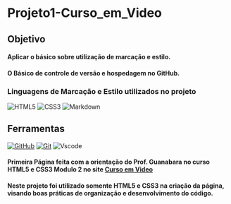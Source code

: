 # Projeto1-Curso_em_Video

## Objetivo
#### Aplicar o básico sobre utilização de marcação e estilo.
#### O Básico de controle de versão e hospedagem no GitHub.

### Linguagens de Marcação e Estilo utilizados no projeto

![HTML5](https://img.shields.io/badge/HTML5-E34F26?style=for-the-badge&logo=html5&logoColor=white)
![CSS3](https://img.shields.io/badge/CSS3-1572B6?style=for-the-badge&logo=css3&logoColor=white)
![Markdown](https://img.shields.io/badge/Markdown-000?style=for-the-badge&logo=markdown)


## Ferramentas
[![GitHub](https://img.shields.io/badge/GitHub-000?style=for-the-badge&logo=github&logoColor=30A3DC)](https://docs.github.com/)
[![Git](https://img.shields.io/badge/Git-000?style=for-the-badge&logo=git&logoColor=E94D5F)](https://git-scm.com/doc) 
![Vscode](https://img.shields.io/badge/Vscode-007ACC?style=for-the-badge&logo=visual-studio-code&logoColor=white)

#### Primeira Página feita com a orientação do **Prof. Guanabara** no curso HTML5 e CSS3 Modulo 2 no site [Curso em Video](https://www.cursoemvideo.com)

#### Neste projeto foi utilizado somente HTML5 e CSS3 na criação da página, visando boas práticas de organização e desenvolvimento do código.
